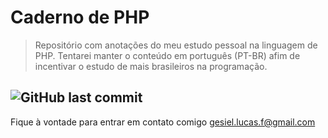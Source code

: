 # Caderno de PHP
> Repositório com anotações do meu estudo pessoal na linguagem de PHP. Tentarei manter o conteúdo em português (PT-BR) afim de incentivar o estudo de mais brasileiros na programação. 

![GitHub last commit](https://img.shields.io/github/last-commit/gesiellucas/caderno-de-php?color=black&label=Ultimo%20Update&logo=github&style=for-the-badge)
-----
Fique à vontade para entrar em contato comigo [gesiel.lucas.f@gmail.com](mailto:gesiel.lucas.f@gmail.com)
